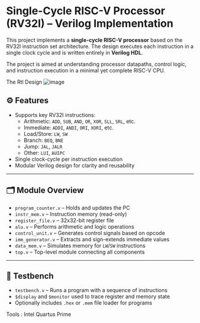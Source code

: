 # Single-Cycle RISC-V Processor (RV32I) – Verilog Implementation

This project implements a **single-cycle RISC-V processor** based on the RV32I instruction set architecture. The design executes each instruction in a single clock cycle and is written entirely in **Verilog HDL**.

The project is aimed at understanding processor datapaths, control logic, and instruction execution in a minimal yet complete RISC-V CPU.

The Rtl Design
![image](https://github.com/user-attachments/assets/1455b193-5228-4860-a95f-95c5fd4cbd2c)


## ⚙️ Features

- Supports key RV32I instructions:
  - Arithmetic: `ADD`, `SUB`, `AND`, `OR`, `XOR`, `SLL`, `SRL`, etc.
  - Immediate: `ADDI`, `ANDI`, `ORI`, `XORI`, etc.
  - Load/Store: `LW`, `SW`
  - Branch: `BEQ`, `BNE`
  - Jump: `JAL`, `JALR`
  - Other: `LUI`, `AUIPC`
- Single clock-cycle per instruction execution
- Modular Verilog design for clarity and reusability

---

## 🗂️ Module Overview

- `program_counter.v` – Holds and updates the PC
- `instr_mem.v` – Instruction memory (read-only)
- `register_file.v` – 32x32-bit register file
- `alu.v` – Performs arithmetic and logic operations
- `control_unit.v` – Generates control signals based on opcode
- `imm_generator.v` – Extracts and sign-extends immediate values
- `data_mem.v` – Simulates memory for `LW`/`SW` instructions
- `top.v` – Top-level module connecting all components

---

## 🧪 Testbench

- `testbench.v` – Runs a program with a sequence of instructions
- `$display` and `$monitor` used to trace register and memory state
- Optionally includes `.hex` or `.mem` file loader for programs

Tools : Intel Quartus Prime 
